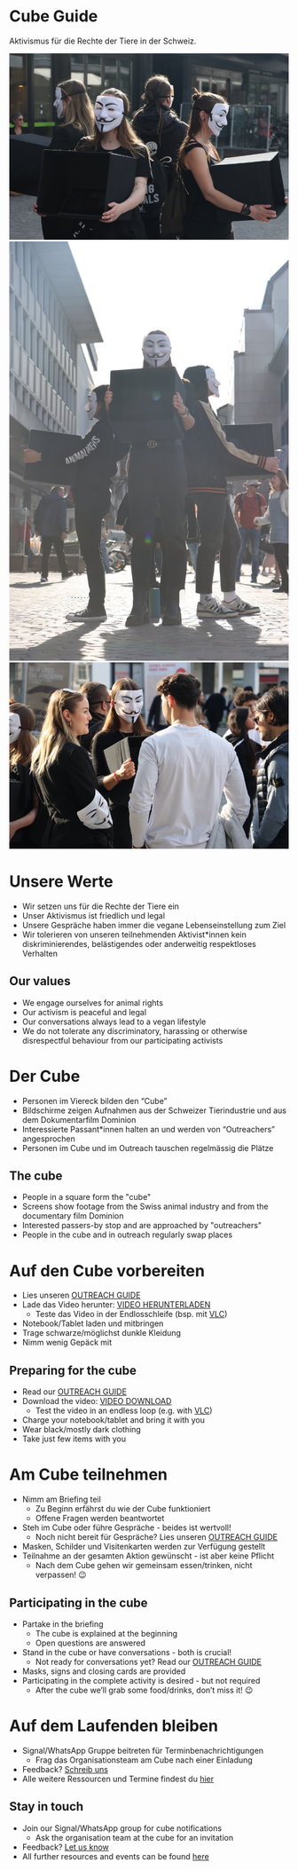# Cube Guide
Aktivismus für die Rechte der Tiere in der Schweiz.

![Cube Guide](./assets/images/cube_guide_intro.png "Cube Guide")
![Standing in the Cube](./assets/images/cube_standing.png "Standing in the cube")
![Doing Outreach](./assets/images/cube_conversations.png "Doing outreach")

# Unsere Werte
- Wir setzen uns für die Rechte der Tiere ein
- Unser Aktivismus ist friedlich und legal
- Unsere Gespräche haben immer die vegane Lebenseinstellung zum Ziel
- Wir tolerieren von unseren teilnehmenden Aktivist\*innen kein diskriminierendes, belästigendes oder anderweitig respektloses Verhalten

## Our values
- We engage ourselves for animal rights
- Our activism is peaceful and legal
- Our conversations always lead to a vegan lifestyle
- We do not tolerate any discriminatory, harassing or otherwise disrespectful behaviour from our participating activists

# Der Cube
- Personen im Viereck bilden den “Cube”
- Bildschirme zeigen Aufnahmen aus der Schweizer Tierindustrie und aus dem Dokumentarfilm Dominion
- Interessierte Passant\*innen halten an und werden von “Outreachers” angesprochen
- Personen im Cube und im Outreach tauschen regelmässig die Plätze

## The cube
- People in a square form the "cube"
- Screens show footage from the Swiss animal industry and from the documentary film Dominion
- Interested passers-by stop and are approached by "outreachers"
- People in the cube and in outreach regularly swap places

# Auf den Cube vorbereiten
- Lies unseren [OUTREACH GUIDE](./outreach.html)
- Lade das Video herunter: [VIDEO HERUNTERLADEN](https://drive.google.com/uc?id=1d5qn27noY-JxSZWIbTCMe429KWJ7F6_C&export=download)
  - Teste das Video in der Endlosschleife (bsp. mit [VLC](https://www.videolan.org/vlc/index.de.html))
- Notebook/Tablet laden und mitbringen
- Trage schwarze/möglichst dunkle Kleidung
- Nimm wenig Gepäck mit

## Preparing for the cube
- Read our [OUTREACH GUIDE](./outreach.html)
- Download the video: [VIDEO DOWNLOAD](https://drive.google.com/uc?id=1d5qn27noY-JxSZWIbTCMe429KWJ7F6_C&export=download)
  - Test the video in an endless loop (e.g. with [VLC](https://www.videolan.org/vlc/index.de.html))
- Charge your notebook/tablet and bring it with you
- Wear black/mostly dark clothing
- Take just few items with you

# Am Cube teilnehmen
- Nimm am Briefing teil
  - Zu Beginn erfährst du wie der Cube funktioniert
  - Offene Fragen werden beantwortet
- Steh im Cube oder führe Gespräche - beides ist wertvoll!
  - Noch nicht bereit für Gespräche? Lies unseren [OUTREACH GUIDE](./outreach.html)
- Masken, Schilder und Visitenkarten werden zur Verfügung gestellt
- Teilnahme an der gesamten Aktion gewünscht - ist aber keine Pflicht
  - Nach dem Cube gehen wir gemeinsam essen/trinken, nicht verpassen! 😉

## Participating in the cube
- Partake in the briefing
  - The cube is explained at the beginning
  - Open questions are answered
- Stand in the cube or have conversations - both is crucial!
  - Not ready for conversations yet? Read our [OUTREACH GUIDE](./outreach.html) 
- Masks, signs and closing cards are provided
- Participating in the complete activity is desired - but not required
  - After the cube we’ll grab some food/drinks, don’t miss it! 😉

# Auf dem Laufenden bleiben
- Signal/WhatsApp Gruppe beitreten für Terminbenachrichtigungen
  - Frag das Organisationsteam am Cube nach einer Einladung
- Feedback? [Schreib uns](https://forms.gle/QW3ZR9RHvbV6vThf9)
- Alle weitere Ressourcen und Termine findest du [hier](/#join)

## Stay in touch
- Join our Signal/WhatsApp group for cube notifications
  - Ask the organisation team at the cube for an invitation
- Feedback? [Let us know](https://forms.gle/QW3ZR9RHvbV6vThf9)
- All further resources and events can be found [here](/#join)

